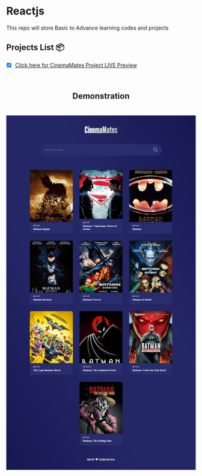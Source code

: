 # Reactjs
This repo will store Basic to Advance learning codes and projects


## Projects List 📦

- [x] [Click here for CinemaMates Project LIVE Preview](https://cinemamates.netlify.app/)

<br>
<h2 align="center"> Demonstration </h2>
<h1 align="center">
<img src="cinemamates/preview/CinemaMates.png" width="520"/>
</h1>